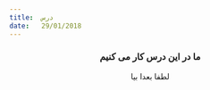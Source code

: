 ```yaml
---
title:  درس
date:   29/01/2018
---
```


### <center>ما در این درس کار می کنیم</center>
<center>لطفا بعدا بیا</center>
